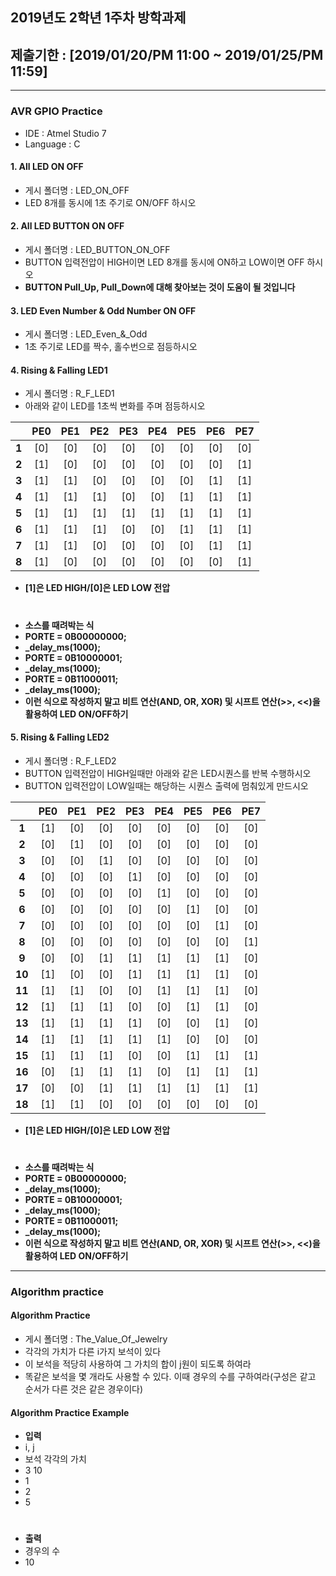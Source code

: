 ## 2019년도 2학년 1주차 방학과제
## 제출기한 : [2019/01/20/PM 11:00 ~ 2019/01/25/PM 11:59]

-------------------------------------------------------------------

### AVR GPIO Practice
- IDE : Atmel Studio 7
- Language : C

#### 1. All LED ON OFF
- 게시 폴더명 : LED_ON_OFF
- LED 8개를 동시에 1초 주기로 ON/OFF 하시오

#### 2. All LED BUTTON ON OFF
- 게시 폴더명 : LED_BUTTON_ON_OFF
- BUTTON 입력전압이 HIGH이면 LED 8개를 동시에 ON하고 LOW이면 OFF 하시오
- **BUTTON Pull_Up, Pull_Down에 대해 찾아보는 것이 도움이 될 것입니다**

#### 3. LED Even Number & Odd Number ON OFF
- 게시 폴더명 : LED_Even_&_Odd
- 1초 주기로 LED를 짝수, 홀수번으로 점등하시오

#### 4. Rising & Falling LED1
- 게시 폴더명 : R_F_LED1
- 아래와 같이 LED를 1초씩 변화를 주며 점등하시오
 
|       | **PE0** | **PE1** | **PE2** | **PE3** | **PE4** | **PE5** | **PE6** | **PE7** |
|:-----:|:-------:|:-------:|:-------:|:-------:|:-------:|:-------:|:-------:|:-------:|
| **1** |   [0]   |   [0]   |   [0]   |   [0]   |   [0]   |   [0]   |   [0]   |   [0]   |
| **2** |   [1]   |   [0]   |   [0]   |   [0]   |   [0]   |   [0]   |   [0]   |   [1]   |
| **3** |   [1]   |   [1]   |   [0]   |   [0]   |   [0]   |   [0]   |   [1]   |   [1]   |
| **4** |   [1]   |   [1]   |   [1]   |   [0]   |   [0]   |   [1]   |   [1]   |   [1]   |
| **5** |   [1]   |   [1]   |   [1]   |   [1]   |   [1]   |   [1]   |   [1]   |   [1]   |
| **6** |   [1]   |   [1]   |   [1]   |   [0]   |   [0]   |   [1]   |   [1]   |   [1]   |
| **7** |   [1]   |   [1]   |   [0]   |   [0]   |   [0]   |   [0]   |   [1]   |   [1]   |
| **8** |   [1]   |   [0]   |   [0]   |   [0]   |   [0]   |   [0]   |   [0]   |   [1]   |
 
- **[1]은 LED HIGH/[0]은 LED LOW 전압**
#
- **소스를 때려박는 식**
- **PORTE = 0B00000000;**
- **_delay_ms(1000);**
- **PORTE = 0B10000001;**
- **_delay_ms(1000);**
- **PORTE = 0B11000011;**
- **_delay_ms(1000);**
- **이런 식으로 작성하지 말고 비트 연산(AND, OR, XOR) 및 시프트 연산(>>, <<)을 활용하여 LED ON/OFF하기**

#### 5. Rising & Falling LED2
- 게시 폴더명 : R_F_LED2
- BUTTON 입력전압이 HIGH일때만 아래와 같은 LED시퀀스를 반복 수행하시오
- BUTTON 입력전압이 LOW일때는 해당하는 시퀀스 출력에 멈춰있게 만드시오 
 
|       | **PE0** | **PE1** | **PE2** | **PE3** | **PE4** | **PE5** | **PE6** | **PE7** |
|:-----:|:-------:|:-------:|:-------:|:-------:|:-------:|:-------:|:-------:|:-------:|
| **1** |   [1]   |   [0]   |   [0]   |   [0]   |   [0]   |   [0]   |   [0]   |   [0]   |
| **2** |   [0]   |   [1]   |   [0]   |   [0]   |   [0]   |   [0]   |   [0]   |   [0]   |
| **3** |   [0]   |   [0]   |   [1]   |   [0]   |   [0]   |   [0]   |   [0]   |   [0]   |
| **4** |   [0]   |   [0]   |   [0]   |   [1]   |   [0]   |   [0]   |   [0]   |   [0]   |
| **5** |   [0]   |   [0]   |   [0]   |   [0]   |   [1]   |   [0]   |   [0]   |   [0]   |
| **6** |   [0]   |   [0]   |   [0]   |   [0]   |   [0]   |   [1]   |   [0]   |   [0]   |
| **7** |   [0]   |   [0]   |   [0]   |   [0]   |   [0]   |   [0]   |   [1]   |   [0]   |
| **8** |   [0]   |   [0]   |   [0]   |   [0]   |   [0]   |   [0]   |   [0]   |   [1]   |
| **9** |   [0]   |   [0]   |   [1]   |   [1]   |   [1]   |   [1]   |   [1]   |   [0]   |
| **10** |   [1]   |   [0]   |   [0]   |   [1]   |   [1]   |   [1]   |   [1]   |   [0]   |
| **11** |   [1]   |   [1]   |   [0]   |   [0]   |   [1]   |   [1]   |   [1]   |   [0]   |
| **12** |   [1]   |   [1]   |   [1]   |   [0]   |   [0]   |   [1]   |   [1]   |   [0]   |
| **13** |   [1]   |   [1]   |   [1]   |   [1]   |   [0]   |   [0]   |   [1]   |   [0]   |
| **14** |   [1]   |   [1]   |   [1]   |   [1]   |   [1]   |   [0]   |   [0]   |   [0]   |
| **15** |   [1]   |   [1]   |   [1]   |   [0]   |   [0]   |   [1]   |   [1]   |   [1]   |
| **16** |   [0]   |   [1]   |   [1]   |   [1]   |   [0]   |   [1]   |   [1]   |   [1]   |
| **17** |   [0]   |   [0]   |   [1]   |   [1]   |   [1]   |   [1]   |   [1]   |   [1]   |
| **18** |   [1]   |   [1]   |   [0]   |   [0]   |   [0]   |   [0]   |   [0]   |   [0]   |
 
- **[1]은 LED HIGH/[0]은 LED LOW 전압**
#
- **소스를 때려박는 식**
- **PORTE = 0B00000000;**
- **_delay_ms(1000);**
- **PORTE = 0B10000001;**
- **_delay_ms(1000);**
- **PORTE = 0B11000011;**
- **_delay_ms(1000);**
- **이런 식으로 작성하지 말고 비트 연산(AND, OR, XOR) 및 시프트 연산(>>, <<)을 활용하여 LED ON/OFF하기**

-------------------------------------------------------------------

### Algorithm practice
#### Algorithm Practice
- 게시 폴더명 : The_Value_Of_Jewelry
- 각각의 가치가 다른 i가지 보석이 있다 
- 이 보석을 적당히 사용하여 그 가치의 합이 j원이 되도록 하여라
- 똑같은 보석을 몇 개라도 사용할 수 있다. 이때 경우의 수를 구하여라(구성은 같고 순서가 다른 것은 같은 경우이다)

#### Algorithm Practice Example
- **입력**
- i, j
- 보석 각각의 가치
- 3 10
- 1
- 2
- 5
#
- **출력**
- 경우의 수
- 10
